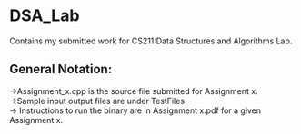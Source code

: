 # DSA_Lab
Contains my submitted work for CS211:Data Structures and Algorithms Lab.

## General Notation:
->Assignment_x.cpp is the source file submitted for Assignment x.\
->Sample input output files are under TestFiles\
-> Instructions to run the binary are in Assignment x.pdf for a given Assignment x.

